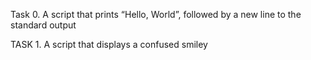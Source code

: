 Task 0. A script that prints “Hello, World”, followed by a new line to the standard output

TASK 1. A script that displays a confused smiley
